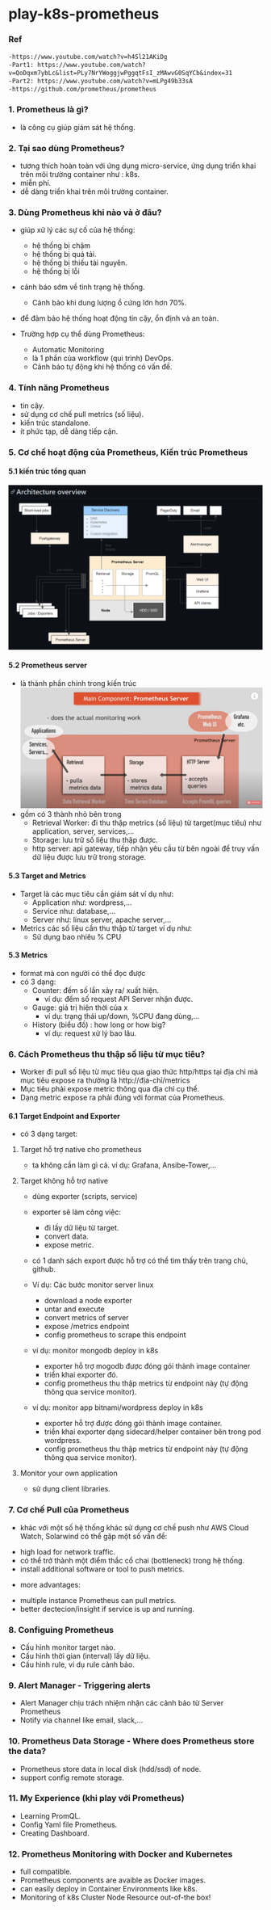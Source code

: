 # play-k8s-prometheus
### Ref
```
-https://www.youtube.com/watch?v=h4Sl21AKiDg
-Part1: https://www.youtube.com/watch?v=QoDqxm7ybLc&list=PLy7NrYWoggjwPggqtFsI_zMAwvG0SqYCb&index=31
-Part2: https://www.youtube.com/watch?v=mLPg49b33sA
-https://github.com/prometheus/prometheus
```

### 1. Prometheus là gì?
- là công cụ giúp giám sát hệ thống.

### 2. Tại sao dùng Prometheus?
- tương thích hoàn toàn với ứng dụng micro-service,
  ứng dụng triển khai trên môi trường container như : k8s.
- miễn phí.
- dễ dàng triển khai trên môi trường container.

### 3. Dùng Prometheus khi nào và ở đâu?
- giúp xử lý các sự cố của hệ thống:
  + hệ thống bị chậm
  + hệ thống bị quá tải.
  + hệ thống bị thiếu tài nguyên.
  + hệ thống bị lỗi

- cảnh báo sớm về tình trạng hệ thống.
  + Cảnh bảo khi dung lượng ổ cứng lớn hơn 70%.

- để đảm bảo hệ thống hoạt động tin cậy, ổn định và an toàn.
- Trường hợp cụ thể dùng Prometheus:
  + Automatic Monitoring
  + là 1 phần của workflow (qui trình) DevOps.
  + Cảnh báo tự động khi hệ thống có vấn đề.

### 4. Tính năng Prometheus
- tin cậy.
- sử dụng cơ chế pull metrics (số liệu).
- kiến trúc standalone.
- ít phức tạp, dễ dàng tiếp cận.

### 5. Cơ chế hoạt động của Prometheus, Kiến trúc Prometheus
#### 5.1 kiến trúc tổng quan
![kiến trúc tổng quan](https://github.com/hieunt84/play-k8s-prometheus/blob/master/images/kien-truc-tong-quan.png)

#### 5.2 Prometheus server
- là thành phần chính trong kiến trúc
![Prometheus server](https://github.com/hieunt84/play-k8s-prometheus/blob/master/images/prometheus-server.png)
- gồm có 3 thành nhỏ bên trong
  + Retrieval Worker: đi thu thập metrics (số liệu) từ target(mục tiêu) như   application, server, services,...
  + Storage: lưu trữ số liệu thu thập được.
  + http server: api gateway, tiếp nhận yêu cầu từ bên ngoài để truy vấn dữ liệu được lưu trữ trong storage.

#### 5.3 Target and Metrics
- Target là các mục tiêu cần giám sát ví dụ như:
  + Application như: wordpress,...
  + Service như: database,...
  + Server như: linux server, apache server,...
- Metrics các số liệu cần thu thập từ target ví dụ như:
  + Sử dụng bao nhiêu % CPU

#### 5.3 Metrics
- format mà con người có thể đọc được
- có 3 dạng:
  + Counter: đếm số lần xảy ra/ xuất hiện.
    - ví dụ: đếm số request API Server nhận được.
  + Gauge: giá trị hiện thời của x
    - ví dụ: trạng thái up/down, %CPU đang dùng,...
  + History (biểu đồ) : how long or how big?
    - ví dụ: request xử lý bao lâu.

### 6. Cách Prometheus thu thập số liệu từ mục tiêu?
- Worker đi pull số liệu từ mục tiêu qua giao thức http/https tại địa chỉ
mà mục tiêu expose ra thường là http://địa-chỉ/metrics
- Mục tiêu phải expose metric thông qua địa chỉ cụ thể.
- Dạng metric expose ra phải đúng với format của Prometheus.
#### 6.1 Target Endpoint and Exporter
- có 3 dạng target:
1. Target hỗ trợ native cho prometheus
   - ta không cần làm gì cả. ví dụ: Grafana, Ansibe-Tower,...

2. Target không hỗ trợ native
   - dùng exporter (scripts, service)
   - exporter sẽ làm công việc:
     + đi lấy dữ liệu từ target.
     + convert data.
     + expose metric.
   - có 1 danh sách export được hỗ trợ có thể tìm thấy trên trang chủ, github.
   - Ví dụ: Các bước monitor server linux
     + download a node exporter
     + untar and execute
     + convert metrics of server
     + expose /metrics endpoint
     + config prometheus to scrape this endpoint

   - ví dụ: monitor mongodb deploy in k8s
     + exporter hỗ trợ mogodb được đóng gói thành image container
     + triển khai exporter đó.
     + config prometheus thu thập metrics từ endpoint này (tự động thông qua service monitor).
     
   - ví dụ: monitor app bitnami/wordpress deploy in k8s
     + exporter hỗ trợ được đóng gói thành image container.
     + triển khai exporter dạng sidecard/helper container bên trong pod wordpress.
     + config prometheus thu thập metrics từ endpoint này (tự động thông qua service monitor).

3. Monitor your own application
   - sử dụng client libraries.

### 7. Cơ chế Pull của Prometheus
- khác với một số hệ thống khác sử dụng cơ chế push như AWS Cloud Watch, Solarwind có thể gặp một số vấn đề:
 + high load for network traffic.
 + có thể trở thành một điểm thắc cổ chai (bottleneck) trong hệ thống.
 + install additional software or tool to push metrics.
- more advantages:
 + multiple instance Prometheus can pull metrics.
 + better dectecion/insight if service is up and running.

### 8. Configuing Prometheus
- Cấu hình monitor target nào.
- Cấu hình thời gian (interval) lấy dữ liệu.
- Cấu hình rule, ví dụ rule cảnh bảo.

### 9. Alert Manager - Triggering alerts
- Alert Manager chịu trách nhiệm nhận các cảnh bảo từ Server Prometheus
- Notify via channel like email, slack,...

### 10. Prometheus Data Storage - Where does Prometheus store the data?
- Prometheus store data in local disk (hdd/ssd) of node.
- support config remote storage.

### 11. My Experience (khi play với Prometheus)
- Learning PromQL.
- Config Yaml file Prometheus.
- Creating Dashboard.

### 12. Prometheus Monitoring with Docker and Kubernetes
- full compatible.
- Prometheus components are avaible as Docker images.
- can easily deploy in Container Environments like k8s.
- Monitoring of k8s Cluster Node Resource out-of-the box!   